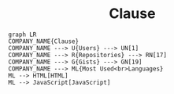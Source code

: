 <h1 align="center">Clause</h1>

```mermaid
graph LR
COMPANY_NAME{Clause}
COMPANY_NAME ---> U{Users} ---> UN[1]
COMPANY_NAME ---> R{Repositories} ---> RN[17]
COMPANY_NAME ---> G{Gists} ---> GN[19]
COMPANY_NAME ---> ML{Most Used<br>Languages}
ML --> HTML[HTML]
ML --> JavaScript[JavaScript]
```
